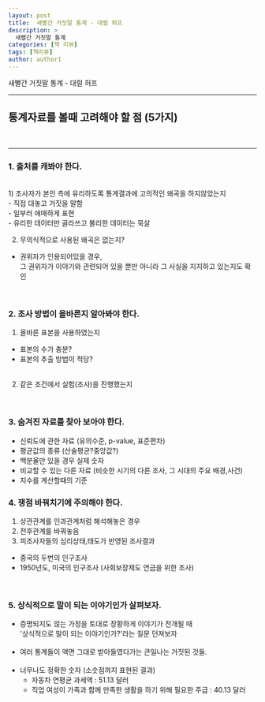 ```yaml
---
layout: post
title:  새빨간 거짓말 통계 - 대럴 허프
description: >
  새빨간 거짓말 통계
categories: [책 리뷰] 
tags: [책리뷰]
author: author1
---
```


 새빨간 거짓말 통계 - 대럴 허프

---


## 통계자료를 볼때 고려해야 할 점 (5가지)
<br>

----

### 1. 출처를 캐봐야 한다.
<br>
1) 조사자가 본인 측에 유리하도록 통계결과에 고의적인 왜곡을 하지않았는지<br>
 - 직접 대놓고 거짓을 말함 <br>
 - 일부러 애매하게 표현 <br>
 - 유리한 데이터만 골라쓰고 불리한 데이터는 묵살 <br>

2) 무의식적으로 사용된 왜곡은 없는지? <br>
 - 권위자가 인용되어있을 경우, <br>그 권위자가 이야기와 관련되어 있을 뿐만 아니라 그 사실을 지지하고 있는지도 확인
<br>

### 2. 조사 방법이 올바른지 알아봐야 한다.

1) 올바른 표본을 사용하였는지 <br>
- 표본의 수가 충분?<br>
- 표본의 추출 방법이 적당?<br><Br>

2) 같은 조건에서 실험(조사)을 진행했는지
<br>

### 3. 숨겨진 자료를 찾아 보아야 한다.

- 신뢰도에 관한 자료 (유의수준, p-value, 표준편차) <br>
- 평균값의 종류 (산술평균?중앙값?) <br>
- 백분율만 있을 경우 실제 숫자 <br>
- 비교할 수 있는 다른 자료 (비슷한 시기의 다른 조사, 그 시대의 주요 배경,사건) <br>
- 지수를 계산할때의 기준 <br>

### 4. 쟁점 바꿔치기에 주의해야 한다.

1) 상관관계를 인과관계처럼 해석해놓은 경우 <br>
2) 전후관계를 바꿔놓음 <br>
3) 피조사자들의 심리상태,태도가 반영된 조사결과 <br>
- 중국의 두번의 인구조사 <br>
- 1950년도, 미국의 인구조사 (사회보장제도 연금을 위한 조사)<br>
     
<br>

### 5. 상식적으로 말이 되는 이야기인가 살펴보자.

- 증명되지도 않는 가정을 토대로 장황하게 이야기가 전개될 때<br>
  '상식적으로 말이 되는 이야기인가?'라는 질문 던져보자<br><br>
- 여러 통계들이 액면 그대로 받아들였다가는 큰일나는 거짓된 것들.<br><br>
- 너무나도 정확한 숫자 (소숫점까지 표현된 결과)<br>
    - 자동차 연평균 과세액 : 51.13 달러<br>
    - 직업 여성이 가족과 함께 만족한 생활을 하기 위해 필요한 주급 : 40.13 달러<br>










